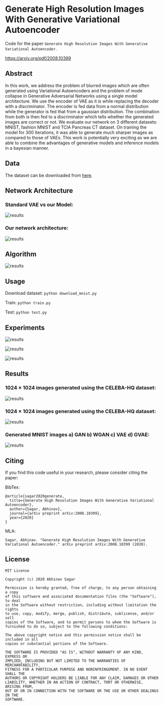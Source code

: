 # Generate High Resolution Images With Generative Variational Autoencoder
Code for the paper `Generate High Resolution Images With Generative Variational Autoencoder`.

https://arxiv.org/pdf/2008.10399

## Abstract

In this work, we address the problem of blurred images which are often generated
using Variational Autoencoders and the problem of mode collapse in Generative
Adversarial Networks using a single model architecture. We use the encoder of
VAE as it is while replacing the decoder with a discriminator. The encoder is fed
data from a normal distribution while the generator is fed that from a gaussian
distribution. The combination from both is then fed to a discriminator which tells
whether the generated images are correct or not. We evaluate our network on 3
different datasets: MNIST, fashion MNIST and TCIA Pancreas CT dataset. On
training the model for 300 iterations, it was able to generate much sharper images
as compared to those of VAEs. This work is potentially very exciting as we are
able to combine the advantages of generative models and inference models in a
bayesian manner.

## Data

The dataset can be downloaded from [here](https://www.cancerimagingarchive.net/).

## Network Architecture

### Standard VAE vs our Model:

![results](images/img1.png)

### Our network architecture:

![results](images/img2.png)

## Algorithm

![results](images/img3.png)

## Usage

Download dataset: `python download_mnist.py`

Train: `python train.py`

Test: `python test.py`

## Experiments

![results](images/img4.png)

![results](images/img5.png)

![results](images/img6.png)

## Results

### 1024 × 1024 images generated using the CELEBA-HQ dataset:

![results](images/i.png)

### 1024 × 1024 images generated using the CELEBA-HQ dataset:

![results](images/j.png)

### Generated MNIST images a) GAN b) WGAN c) VAE d) GVAE:

![results](images/img8.png)

## Citing

If you find this code useful in your research, please consider citing the paper:

BibTex:

```
@article{sagar2020generate,
  title={Generate High Resolution Images With Generative Variational Autoencoder},
  author={Sagar, Abhinav},
  journal={arXiv preprint arXiv:2008.10399},
  year={2020}
}
```

MLA:

`Sagar, Abhinav. "Generate High Resolution Images With Generative Variational Autoencoder." arXiv preprint arXiv:2008.10399 (2020).`

## License

```
MIT License

Copyright (c) 2020 Abhinav Sagar

Permission is hereby granted, free of charge, to any person obtaining a copy
of this software and associated documentation files (the "Software"), to deal
in the Software without restriction, including without limitation the rights
to use, copy, modify, merge, publish, distribute, sublicense, and/or sell
copies of the Software, and to permit persons to whom the Software is
furnished to do so, subject to the following conditions:

The above copyright notice and this permission notice shall be included in all
copies or substantial portions of the Software.

THE SOFTWARE IS PROVIDED "AS IS", WITHOUT WARRANTY OF ANY KIND, EXPRESS OR
IMPLIED, INCLUDING BUT NOT LIMITED TO THE WARRANTIES OF MERCHANTABILITY,
FITNESS FOR A PARTICULAR PURPOSE AND NONINFRINGEMENT. IN NO EVENT SHALL THE
AUTHORS OR COPYRIGHT HOLDERS BE LIABLE FOR ANY CLAIM, DAMAGES OR OTHER
LIABILITY, WHETHER IN AN ACTION OF CONTRACT, TORT OR OTHERWISE, ARISING FROM,
OUT OF OR IN CONNECTION WITH THE SOFTWARE OR THE USE OR OTHER DEALINGS IN THE
SOFTWARE.
```










